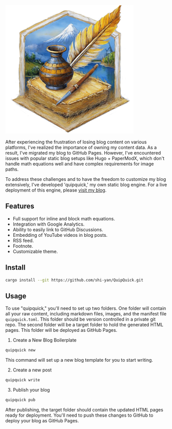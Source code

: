 <img src="template_src/logo.png" width="400" height="400" />

After experiencing the frustration of losing blog content on various platforms, I've realized the importance of owning my content data. As a result, I've migrated my blog to GitHub Pages. However, I've encountered issues with popular static blog setups like Hugo + PaperModX, which don't handle math equations well and have complex requirements for image paths.

To address these challenges and to have the freedom to customize my blog extensively, I've developed 'quipquick,' my own static blog engine. For a live deployment of this engine, please [visit my blog](https://shi-yan.github.io/).

## Features
* Full support for inline and block math equations.
* Integration with Google Analytics.
* Ability to easily link to GitHub Discussions.
* Embedding of YouTube videos in blog posts.
* RSS feed.
* Footnote.
* Customizable theme.

## Install

```bash
cargo install --git https://github.com/shi-yan/QuipQuick.git
```

## Usage

To use "quipquick," you'll need to set up two folders. One folder will contain all your raw content, including markdown files, images, and the manifest file `quipquick.toml`. This folder should be version controlled in a private git repo. The second folder will be a target folder to hold the generated HTML pages. This folder will be deployed as GitHub Pages.

1. Create a New Blog Boilerplate
```bash
quipquick new
```
This command will set up a new blog template for you to start writing.

2. Create a new post
```bash
quipquick write
```

3. Publish your blog
```bash
quipquick pub
```
After publishing, the target folder should contain the updated HTML pages ready for deployment. You'll need to push these changes to GitHub to deploy your blog as GitHub Pages.


